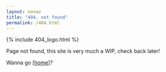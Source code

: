 ```yaml
---
layout: nonav
title: "404, not found"
permalink: /404.html
---
```


<div class="hero-404">
    {% include 404_logo.html %}
    <p class="notfound-404">Page not found, this site is very much a WIP, check back later!</p>
    <p class="gohome-404">Wanna go <a href="/" class="hoverable-link"><span class="bracket-open">[</span><span class="link-text">home</span><span class="bracket-close">]</span></a>?</p>
</div>

<script>
	document.addEventListener("DOMContentLoaded", () => {
		const home = document.querySelector(".gohome-404 a");

		if (home) {
			const open = home.querySelector(".bracket-open");
			const close = home.querySelector(".bracket-close");

			if (open && close) {
				const open_original = open.textContent;
				const close_original = close.textContent;

				home.addEventListener("mouseover", () => {
					open.textContent = "(";
					close.textContent = ")";
				});

				home.addEventListener("mouseout", () => {
					open.textContent = open_original;
					close.textContent = close_original;
				});
			}
		}
	});
</script>
